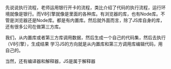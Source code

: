 ﻿
先说说执行流程，老师运用银行开卡的流程，类比介绍了代码的执行流程，运行环境就像是银行。而V8引擎就像是里面的各种库。有浏览器的库，也有Node库。不管是浏览器还是Node库。都是有内置库。然后就外面而言，除了JS库自身的库，还有很多公司在做第三方库。

我们，从内置库或者第三方库调用数据，然后生成一个自己的代码集，然后去执行（V8引擎），生成结果
学习JS的方向就是从内置库和第三方调用库编辑代码，用自己的。

当然，还有编译器和解释器，JS是属于解释器